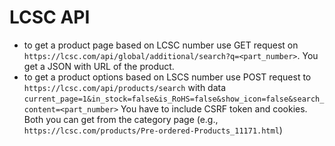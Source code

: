 # LCSC API

- to get a product page based on LCSC number use GET request on
  `https://lcsc.com/api/global/additional/search?q=<part_number>`. You get a
  JSON with URL of the product.
- to get a product options based on LSCS number use POST request to
  `https://lcsc.com/api/products/search` with data
  `current_page=1&in_stock=false&is_RoHS=false&show_icon=false&search_content=<part_number>`
  You have to include CSRF token and cookies. Both you can get from the category
  page (e.g., `https://lcsc.com/products/Pre-ordered-Products_11171.html`)